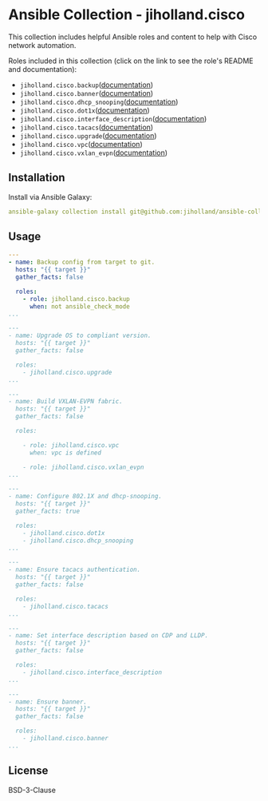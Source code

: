 # Ansible Collection - jiholland.cisco

This collection includes helpful Ansible roles and content to help with Cisco network automation.

Roles included in this collection (click on the link to see the role's README and documentation):

  - `jiholland.cisco.backup`([documentation](https://github.com/jiholland/ansible-collection_cisco/blob/main/roles/backup/README.md))
  - `jiholland.cisco.banner`([documentation](https://github.com/jiholland/ansible-collection_cisco/blob/main/roles/banner/README.md))
  - `jiholland.cisco.dhcp_snooping`([documentation](https://github.com/jiholland/ansible-collection_cisco/blob/main/roles/dns/README.md))
  - `jiholland.cisco.dot1x`([documentation](https://github.com/jiholland/ansible-collection_cisco/blob/main/roles/dns/README.md))
  - `jiholland.cisco.interface_description`([documentation](https://github.com/jiholland/ansible-collection_cisco/blob/main/roles/interface_description/README.md))
  - `jiholland.cisco.tacacs`([documentation](https://github.com/jiholland/ansible-collection_cisco/blob/main/roles/tacacs/README.md))
  - `jiholland.cisco.upgrade`([documentation](https://github.com/jiholland/ansible-collection_cisco/blob/main/roles/upgrade/README.md))
  - `jiholland.cisco.vpc`([documentation](https://github.com/jiholland/ansible-collection_cisco/blob/main/roles/vpc/README.md))
  - `jiholland.cisco.vxlan_evpn`([documentation](https://github.com/jiholland/ansible-collection_cisco/blob/main/roles/vxlan_evpn/README.md))

## Installation

Install via Ansible Galaxy:

```yaml
ansible-galaxy collection install git@github.com:jiholland/ansible-collection_cisco.git
```

## Usage
```yaml
---
- name: Backup config from target to git.
  hosts: "{{ target }}"
  gather_facts: false

  roles:
    - role: jiholland.cisco.backup
      when: not ansible_check_mode
...

---
- name: Upgrade OS to compliant version.
  hosts: "{{ target }}"
  gather_facts: false

  roles:
    - jiholland.cisco.upgrade
...

---
- name: Build VXLAN-EVPN fabric.
  hosts: "{{ target }}"
  gather_facts: false

  roles:

    - role: jiholland.cisco.vpc
      when: vpc is defined

    - role: jiholland.cisco.vxlan_evpn
...

---
- name: Configure 802.1X and dhcp-snooping.
  hosts: "{{ target }}"
  gather_facts: true

  roles:
    - jiholland.cisco.dot1x
    - jiholland.cisco.dhcp_snooping
...

---
- name: Ensure tacacs authentication.
  hosts: "{{ target }}"
  gather_facts: false

  roles:
    - jiholland.cisco.tacacs
...

---
- name: Set interface description based on CDP and LLDP.
  hosts: "{{ target }}"
  gather_facts: false

  roles:
    - jiholland.cisco.interface_description
...

---
- name: Ensure banner.
  hosts: "{{ target }}"
  gather_facts: false

  roles:
    - jiholland.cisco.banner
...
```
## License

BSD-3-Clause
